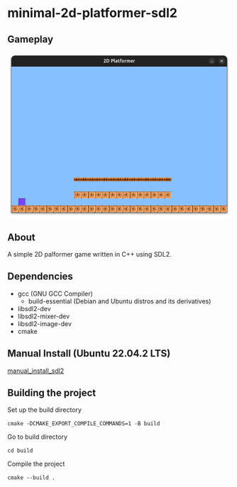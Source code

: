 # minimal-2d-platformer-sdl2

## Gameplay
![](screenshots/2d_platformer.webp)

## About
A simple 2D palformer game written in C++ using SDL2.

## Dependencies
* gcc (GNU GCC Compiler)
	* build-essential (Debian and Ubuntu distros and its derivatives)
* libsdl2-dev
* libsdl2-mixer-dev
* libsdl2-image-dev
* cmake

## Manual Install (Ubuntu 22.04.2 LTS)
[manual_install_sdl2](./manual_install_sdl2.md)

## Building the project
Set up the build directory
```
cmake -DCMAKE_EXPORT_COMPILE_COMMANDS=1 -B build
```

Go to build directory
```
cd build
```

Compile the project
```
cmake --build .
```

